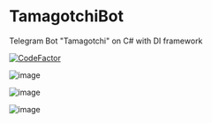 # TamagotchiBot
Telegram Bot "Tamagotchi" on C# with DI framework 

[![CodeFactor](https://www.codefactor.io/repository/github/vladisl0ve/tamagotchibot/badge)](https://www.codefactor.io/repository/github/vladisl0ve/tamagotchibot)

![image](https://user-images.githubusercontent.com/36882979/223864170-0313b433-65ff-425c-b891-32a9f1d54631.png)

![image](https://user-images.githubusercontent.com/36882979/223864241-919cf068-bf2a-4975-bc88-bddebd9e14bc.png)

![image](https://user-images.githubusercontent.com/36882979/223864386-fb91fc10-60c6-4b0e-95eb-23c366dbf46d.png)
